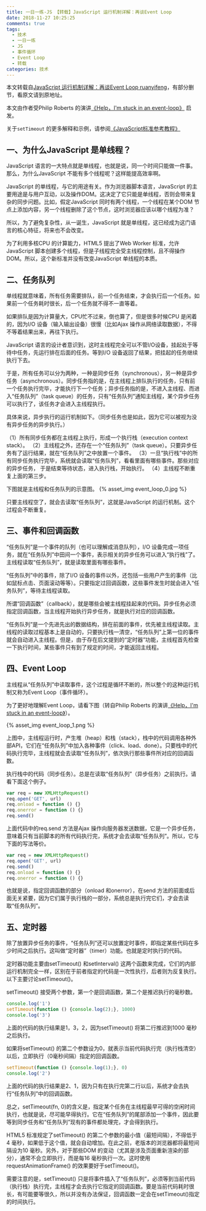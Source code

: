 ```yaml
---
title: 一日一练-JS 【转载】JavaScript 运行机制详解：再谈Event Loop
date: 2018-11-27 10:25:25
comments: true
tags:
  - 技术
  - 一日一练
  - JS
  - 事件循环
  - Event Loop
  - 转载
categories: 技术
---
```



本文转载自[JavaScript 运行机制详解：再谈Event Loop ruanyifeng](http://www.ruanyifeng.com/blog/2014/10/event-loop.html)，有部分删节，看原文请到原地址。

本文由作者受Philip Roberts 的演讲[《Help，I'm stuck in an event-loop》](http://vimeo.com/96425312) 启发。

关于`setTimeout` 的更多解释和示例，请参阅[《JavaScript标准参考教程》](http://javascript.ruanyifeng.com/bom/timer.html)

## 一、为什么JavaScript 是单线程？
JavaScript 语言的一大特点就是单线程，也就是说，同一个时间只能做一件事。那么，为什么JavaScript 不能有多个线程呢？这样能提高效率啊。

JavaScript 的单线程，与它的用途有关。作为浏览器脚本语言，JavaScript 的主要用途是与用户互动，以及操作DOM。这决定了它只能是单线程，否则会带来复杂的同步问题。比如，假定JavaScript 同时有两个线程，一个线程在某个DOM 节点上添加内容，另一个线程删除了这个节点，这时浏览器应该以哪个线程为准？

所以，为了避免复杂性，从一诞生，JavaScript 就是单线程，这已经成为这门语言的核心特征，将来也不会改变。

为了利用多核CPU 的计算能力，HTML5 提出了Web Worker 标准，允许JavaScript 脚本创建多个线程，但是子线程完全受主线程控制，且不得操作DOM。所以，这个新标准并没有改变JavaScript 单线程的本质。

## 二、任务队列
单线程就意味着，所有任务需要排队，前一个任务结束，才会执行后一个任务。如果前一个任务耗时很长，后一个任务就不得不一直等着。

如果排队是因为计算量大，CPU忙不过来，倒也算了，但是很多时候CPU 是闲着的，因为I/O 设备（输入输出设备）很慢（比如Ajax 操作从网络读取数据），不得不等着结果出来，再往下执行。

JavaScript 语言的设计者意识到，这时主线程完全可以不管I/O设备，挂起处于等待中任务，先运行排在后面的任务。等到I/O 设备返回了结果，把挂起的任务继续执行下去。

于是，所有任务可以分为两种，一种是同步任务（synchronous），另一种是异步任务（asynchronous）。同步任务指的是，在主线程上排队执行的任务，只有前一个任务执行完毕，才能执行下一个任务；异步任务指的是，不进入主线程、而进入“任务队列”（task queue）的任务，只有“任务队列”通知主线程，某个异步任务可以执行了，该任务才会进入主线程执行。

具体来说，异步执行的运行机制如下。（同步任务也是如此，因为它可以被视为没有异步任务的异步执行。）

（1）所有同步任务都在主线程上执行，形成一个执行栈（execution context stack）。
（2）主线程之外，还存在一个“任务队列”（task queue）。只要异步任务有了运行结果，就在“任务队列”之中放置一个事件。
（3）一旦“执行栈”中的所有同步任务执行完毕，系统就会读取“任务队列”，看看里面有哪些事件。那些对应的异步任务， 于是结束等待状态，进入执行栈，开始执行。
（4）主线程不断重复上面的第三步。

下图就是主线程和任务队列的示意图。
{% asset_img event_loop_0.jpg %}

只要主线程空了，就会去读取“任务队列”，这就是JavaScript 的运行机制。这个过程会不断重复。

## 三、事件和回调函数
“任务队列”是一个事件的队列（也可以理解成消息队列），I/O 设备完成一项任务，就在“任务队列”中田间一个事件，表示相关的异步任务可以进入“执行栈”了。主线程读取“任务队列”，就是读取里面有哪些事件。

“任务队列”中的事件，除了I/O 设备的事件以外，还包括一些用户产生的事件（比如鼠标点击、页面滚动等等）。只要指定过回调函数，这些事件发生时就会进入“任务队列”，等待主线程读取。

所谓“回调函数”（callback），就是哪些会被主线程挂起来的代码。异步任务必须指定回调函数，当主线程开始执行异步任务，就是执行对应的回调函数。

“任务队列”是一个先进先出的数据结构，排在前面的事件，优先被主线程读取。主线程的读取过程基本上是自动的，只要执行栈一清空，“任务队列”上第一位的事件就会自动进入主线程。但是，由于存在后文提到的“定时器”功能，主线程首先检查一下执行时间，某些事件只有到了规定的时间，才能返回主线程。

## 四、Event Loop
主线程从“任务队列”中读取事件，这个过程是循环不断的，所以整个的这种运行机制又称为Event Loop（事件循环）。

为了更好地理解Event Loop，请看下图（转自Philip Roberts 的演讲[《Help，I'm stuck in an event-loop》](http://vimeo.com/96425312)）。

{% asset_img event_loop_1.png %}

上图中，主线程运行时，产生堆（heap）和栈（stack），栈中的代码调用各种外部API，它们在“任务队列”中加入各种事件（click、load、done）。只要栈中的代码执行完毕，主线程就会去读取“任务队列”，依次执行那些事件所对应的回调函数。

执行栈中的代码（同步任务）。总是在读取“任务队列”（异步任务）之前执行。请看下面这个例子。
```js
var req = new XMLHttpRequest()
req.open('GET', url)
req.onload = function () {}
req.onerror = function () {}
req.send()
```

上面代码中的req.send 方法是Ajax 操作向服务器发送数据，它是一个异步任务，意味着只有当前脚本的所有代码执行完，系统才会去读取“任务队列”。所以，它与下面的写法等价。
```js
var req = new XMLHttpRequest()
req.open('GET', url)
req.send()
req.onload = function () {}
req.onerror = function () {}
```

也就是说，指定回调函数的部分（onload 和onerror），在send 方法的前面或后面无关紧要，因为它们属于执行栈的一部分，系统总是执行完它们，才会去读取“任务队列”。

## 五、定时器
除了放置异步任务的事件，“任务队列”还可以放置定时事件，即指定某些代码在多少时间之后执行。这叫做“定时器”（timer）功能。也就是定时执行的代码。

定时器功能主要由setTimeout() 和setInterval() 这两个函数来完成，它们的内部运行机制完全一样，区别在于前者指定的代码是一次性执行，后者则为反复执行。以下主要讨论setTimeout()。

setTimeout() 接受两个参数，第一个是回调函数，第二个是推迟执行的毫秒数。
```js
console.log('1')
setTimeout(function () {console.log(2);}, 1000)
console.log('3')
```

上面的代码的执行结果是1，3，2，因为setTimeout() 将第二行推迟到1000 毫秒之后执行。

如果将setTimeout() 的第二个参数设为0，就表示当前代码执行完（执行栈清空）以后，立即执行（0毫秒间隔）指定的回调函数。
```js
setTimeout(function () {console.log(1);}, 0)
console.log('2')
```

上面的代码的执行结果是2、1，因为只有在执行完第二行以后，系统才会去执行“任务队列”中的回调函数。

总之，setTimeout(fn, 0)的含义是，指定某个任务在主线程最早可得的空闲时间执行，也就是说，尽可能早得执行。它在“任务队列”的尾部添加一个事件，因此要等到同步任务和“任务队列”现有的事件都处理完，才会得到执行。

HTML5 标准规定了setTimeout() 的第二个参数的最小值（最短间隔），不得低于4 毫秒，如果低于这个值，就会自动增加。在此之前，老版本的浏览器都将最短间隔设为10 毫秒。另外，对于那些DOM 的变动（尤其是涉及页面重新渲染的部分），通常不会立即执行，而是每16 毫秒执行一次。这时使用requestAnimationFrame() 的效果要好于setTimeout()。

需要注意的是，setTimeout() 只是将事件插入了“任务队列”，必须等到当前代码（执行栈）执行完，主线程才会去执行它指定的回调函数。要是当前代码耗时很长，有可能要等很久，所以并没有办法保证，回调函数一定会在setTimeout()指定的时间执行。
